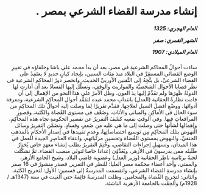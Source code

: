 <h1 dir="rtl">إنشاء مدرسة القضاء الشرعي بمصر .</h1>

<h5 dir="rtl">العام الهجري:  1325

الشهر القمري: صفر

العام الميلادي: 1907</h5>

<p dir="rtl">ساءت أحوالُ المحاكم الشرعيةِ في مصر، بعد أن بدأ محمد علي باشا وخلفاؤه في تغييرِ الوضع القضائي المستقِرِّ في البلاد منذ مئات السنين، بإيجاد كيانٍ جديدٍ لا يعتَمِدُ على القضاء الشرعيِّ، بل يتَّجِهُ إلى التَّقنين الأوربيِّ الحديث، وانحصر دورُ المحاكم الشرعية في نظَرِ قضايا الأحوال الشخصيَّة والمواريث والوقفِ، وتسلَّل إليها الفسادُ بعد أن أدارت لها الدولةُ ظَهرَها ولم تقَدِّمْ إليها يدَ العون. وظل الأمرُ على هذا النحو من الإهمال إلى أن قامت نظارةُ الحقانية (العدل) بانتدابِ محمد عبده لتفَقُّد أحوال المحاكِمِ الشرعية، ومعرفة أدوائها، ووضْعِ أفضلَ السبل لعلاجِها. فقدَّم تقريرًا لِما وصلت إليه أحوالُ تلك المحاكِمِ من سوء الحال في الأماكِنِ والمباني والأثاث، وضَعْف في مستوى القُضاة والكَتَبة، وقصورِ المرافعاتِ فيها. وفي الوقتِ نفسِه كشَفَ التقريرُ عن تقصير الحكومةِ تجاه هذه المحاكِمِ، وإهمالها لشأنها حتى وصلت إلى ما هي عليه من ضَعفٍ وفسادٍ. وتضَمَّن التقريرُ وسائل النهوض بتلك المحاكِمِ مِن توسيع اختصاصاتِها، وعدمِ تقييدها في إصدارِ الأحكامِ بالمذهبِ الحنفيِّ، والنهوض بمستوى القُضاة وتحسين مرتَّباتهم، وانتقاء العناصِرِ الجيدة للعمل في هذا الميدان، وتسهيلِ إجراءات التقاضي، وخُتِمَ التقريرُ بطلب إنشاء معهدٍ خاص يُختارُ طَلَبتُه ممن يدرسونَ في الأزهر، ويُعَدَّوُن إعدادا خاصا لتولي منصب القضاء. ثمَّ تشكَّلت لجنةٌ برئاسة ناظر الحقانية (وزير العدل) وعضوية قاضي البلاد، وشيخ الجامع الأزهر، والمفتي، وأحد أعضاء محكمة مصر العليا؛ للنظر في التقرير, فصدر منشورٌ في 16 صفر بإنشاء مدرسةِ القضاء الشرعي، وانقسمت المدرسةُ إلى قسمين: الأول: لتخريج الكَتَبة، والثاني: لتخريجِ القُضاة والمحامين. وظلت المدرسةُ قائِمةً حتى ألغيت في سنة (1347هـ / 1928م) وأُلحِقَت بالجامعة الأزهرية الناشئة.</p></br>
